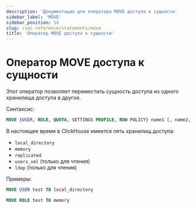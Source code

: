 ```yaml
---
description: 'Документация для оператора MOVE доступа к сущности'
sidebar_label: 'MOVE'
sidebar_position: 54
slug: /sql-reference/statements/move
title: 'Оператор MOVE доступа к сущности'
---
```



# Оператор MOVE доступа к сущности

Этот оператор позволяет переместить сущность доступа из одного хранилища доступа в другое.

Синтаксис:

```sql
MOVE {USER, ROLE, QUOTA, SETTINGS PROFILE, ROW POLICY} name1 [, name2, ...] TO access_storage_type
```

В настоящее время в ClickHouse имеется пять хранилищ доступа:
 - `local_directory`
 - `memory`
 - `replicated`
 - `users_xml` (только для чтения)
 - `ldap` (только для чтения)

Примеры:

```sql
MOVE USER test TO local_directory
```

```sql
MOVE ROLE test TO memory
```
